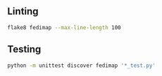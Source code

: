 ## Linting

```bash
flake8 fedimap --max-line-length 100
```

## Testing

```bash
python -m unittest discover fedimap '*_test.py'
```
